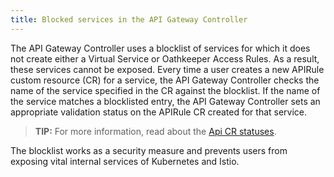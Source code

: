 ```yaml
---
title: Blocked services in the API Gateway Controller
---
```


The API Gateway Controller uses a blocklist of services for which it does not create either a Virtual Service or Oathkeeper Access Rules. As a result, these services cannot be exposed. Every time a user creates a new APIRule custom resource (CR) for a service, the API Gateway Controller checks the name of the service specified in the CR against the blocklist. If the name of the service matches a blocklisted entry, the API Gateway Controller sets an appropriate validation status on the APIRule CR created for that service.

>**TIP:** For more information, read about the [Api CR statuses](#custom-resource-api-rule-status-codes).

The blocklist works as a security measure and prevents users from exposing vital internal services of Kubernetes and Istio.
